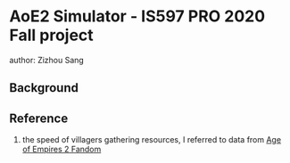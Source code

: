 # AoE2 Simulator - IS597 PRO 2020 Fall project

author: Zizhou Sang

## Background



## Reference

1. the speed of villagers gathering resources, I referred to data from [Age of Empires 2 Fandom](https://ageofempires.fandom.com/wiki/Villager_\(Age_of_Empires_II\))
